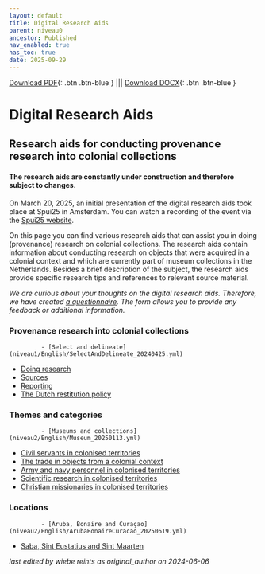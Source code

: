 ```yaml
---
layout: default
title: Digital Research Aids
parent: niveau0
ancestor: Published
nav_enabled: true
has_toc: true
date: 2025-09-29
--- 
```



[Download PDF](https://raw.githubusercontent.com/colonial-heritage/research-guides-dev/refs/heads/main/EXPORTS/published/PDF/niveau0/English/TopLevel.pdf){: .btn .btn-blue } |||    [Download DOCX](https://raw.githubusercontent.com/colonial-heritage/research-guides-dev/refs/heads/main/EXPORTS/published/DOCX/niveau0/English/TopLevel.docx){: .btn .btn-blue }


# Digital Research Aids


## Research aids for conducting provenance research into colonial collections

#### **The research aids are constantly under construction and therefore subject to changes.**

On March 20, 2025, an initial presentation of the digital research aids took place at Spui25 in Amsterdam. You can watch a recording of the event via the [Spui25 website](https://spui25.nl/programma/colonial-collections-under-scrutiny-researching-dutch-museums).  

On this page you can find various research aids that can assist you in doing (provenance) research on colonial collections. The research aids contain information about conducting research on objects that were acquired in a colonial context and which are currently part of museum collections in the Netherlands. Besides a brief description of the subject, the research aids provide specific research tips and references to relevant source material.

*We are curious about your thoughts on the digital research aids. Therefore, we have created [a questionnaire](https://forms.office.com/Pages/ResponsePage.aspx?id=yFCH6vTj9U-kP-iCC-CffhqoDmWSdt9Fjwp6_b0ouT9UMDFNOEJBNEJaTzdBTlhUNEJJVjdGT0VKNC4u). The form allows you to provide any feedback or additional information.*


### Provenance research into colonial collections
             - [Select and delineate](niveau1/English/SelectAndDelineate_20240425.yml)  
 - [Doing research](niveau1/English/DoingResearch_20240425.yml)  
 - [Sources](niveau1/English/Sources_20240501.yml)  
 - [Reporting](niveau1/English/Reporting_20240501.yml)  
 - [The Dutch restitution policy](niveau1/English/RestitutionPolicy_20250123.yml)  

### Themes and categories
             - [Museums and collections](niveau2/English/Museum_20250113.yml)  
 - [Civil servants in colonised territories](niveau2/English/CivilServants_20240316.yml)  
 - [The trade in objects from a colonial context](niveau2/English/Trade_20240316.yml)  
 - [Army and navy personnel in colonised territories](niveau2/English/MilitaryAndNavy_20240417.yml)  
 - [Scientific research in colonised territories](niveau2/English/Science_20240821.yml)  
 - [Christian missionaries in colonised territories](niveau2/English/ChristianMission_20240417.yml)  

### Locations
             - [Aruba, Bonaire and Curaçao](niveau2/English/ArubaBonaireCuracao_20250619.yml)  
 - [Saba, Sint Eustatius and Sint Maarten](niveau2/English/SabaStEustatiusStMaarten_202501619.yml)  

        

_last edited by wiebe reints as original_author on 2024-06-06_
        